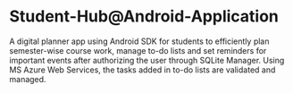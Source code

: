 # Student-Hub@Android-Application

A digital planner app using Android SDK for students to efficiently plan semester-wise course work, manage to-do lists and set reminders for important events after authorizing the user through SQLite Manager. Using MS Azure Web Services, the tasks added in to-do lists are validated and managed.
